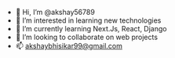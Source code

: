 - 👋 Hi, I’m @akshay56789
- 👀 I’m interested in learning new technologies
- 🌱 I’m currently learning Next.Js, React, Django
- 💞️ I’m looking to collaborate on web projects
- 📫 akshaybhisikar99@gmail.com

<!---
akshay56789/akshay56789 is a ✨ special ✨ repository because its `README.md` (this file) appears on your GitHub profile.
You can click the Preview link to take a look at your changes.
--->
